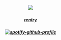 
⠀⠀
⠀⠀⠀⠀
##### <p align="center">![](https://komarev.com/ghpvc/?username=trody&color=211f1d&label=　ᰔᩚ‬⠀　&style=flat)</p>
##### <p align="center">[rentry](https://rentry.co/hollywood)</p>
##### <p align="center">[![spotify-github-profile](https://spotify-github-profile.kittinanx.com/api/view?uid=3152hej4rx6alviruqcx4h2xzbqi&cover_image=true&theme=novatorem&show_offline=false&background_color=121212&interchange=true&bar_color=777777&bar_color_cover=true)](https://spotify-github-profile.kittinanx.com/api/view?uid=3152hej4rx6alviruqcx4h2xzbqi&redirect=true)</p>
⠀⠀
⠀⠀
